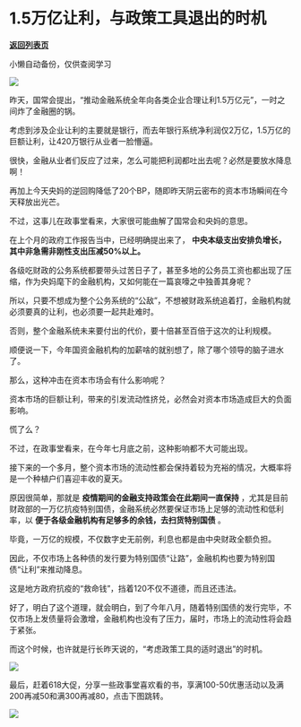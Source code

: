 # 1.5万亿让利，与政策工具退出的时机

[**返回列表页**](/gzh/政事堂2019)

小懒自动备份，仅供查阅学习

![](https://mmbiz.qpic.cn/mmbiz_png/rxhS23yu8cOKHddmU1EwA01lHyQmww0BXckrkvsciaUQLBsBjlmn0JTLoIL5xg1KCwgvOiaLBNmThXqMI279G0xA/640?wx_fmt=png)

  

昨天，国常会提出，“推动金融系统全年向各类企业合理让利1.5万亿元”，一时之间炸了金融圈的锅。  

  

考虑到涉及企业让利的主要就是银行，而去年银行系统净利润仅2万亿，1.5万亿的巨额让利，让420万银行从业者一脸懵逼。  

  

很快，金融从业者们反应了过来，怎么可能把利润都吐出去呢？必然是要放水降息啊！

  

再加上今天央妈的逆回购降低了20个BP，随即昨天阴云密布的资本市场瞬间在今天释放出光芒。

  

不过，这事儿在政事堂看来，大家很可能曲解了国常会和央妈的意思。  

  

在上个月的政府工作报告当中，已经明确提出来了， **中央本级支出安排负增长，其中非急需非刚性支出压减50%以上。**

  

各级吃财政的公务系统都要带头过苦日子了，甚至多地的公务员工资也都出现了压缩，作为央妈麾下的金融机构，又如何能在一篇哀嚎之中独善其身呢？  

  

所以，只要不想成为整个公务系统的“公敌”，不想被财政系统追着打，金融机构就必须要真的让利，也必须要一起共赴难时。

  

否则，整个金融系统未来要付出的代价，要十倍甚至百倍于这次的让利规模。  

  

顺便说一下，今年国资金融机构的加薪啥的就别想了，除了哪个领导的脑子进水了。  

  

那么，这种冲击在资本市场会有什么影响呢？

  

资本市场的巨额让利，带来的引发流动性挤兑，必然会对资本市场造成巨大的负面影响。

  

慌了么？  

  

不过，在政事堂看来，在今年七月底之前，这种影响都不大可能出现。

  

接下来的一个多月，整个资本市场的流动性都会保持着较为充裕的情况，大概率将是一个种植户们喜迎丰收的夏天。  

  

原因很简单，那就是 **疫情期间的金融支持政策会在此期间一直保持**
，尤其是目前财政部的一万亿抗疫特别国债，金融系统必然要保证市场上足够的流动性和低利率，以 **便于各级金融机构有足够多的余钱，去扫货特别国债** 。  

  

毕竟，一万亿的规模，不仅数字史无前例，利息也都是由中央财政全额负担。

  

因此，不仅市场上各种债的发行要为特别国债“让路”，金融机构也要为特别国债“让利”来推动降息。

  

这是地方政府抗疫的“救命钱”，挡着120不仅不道德，而且还违法。  

  

好了，明白了这个道理，就会明白，到了今年八月，随着特别国债的发行完毕，不仅市场上发债量将会激增，金融机构也没有了压力，届时，市场上的流动性将会趋于紧张。

  

而这个时候，也许就是行长昨天说的，“考虑政策工具的适时退出”的时机。  

  

![](https://mmbiz.qpic.cn/mmbiz_jpg/rxhS23yu8cPp0iaKAfe0ZsWfgGcY72o9Nror8TicrtnlDsqzY7y4Kum4fM3X0FMEGlbvm9HvZUiaETSnLt4DHNLbQ/640?wx_fmt=jpeg)

  

最后，赶着618大促，分享一些政事堂喜欢看的书，享满100-50优惠活动以及满200再减50和满300再减80，点击下图跳转。  

  

[![](https://mmbiz.qpic.cn/sz_mmbiz_png/ZuVfdzya5Hib005AxMjGAkeJdePibibghg3PIrJibibwCQBFcoNPickVzx0v4IiblczsiagXDan4vqE8ZO5u5DvThINxzA/640?wx_fmt=png)](https://mp.weixin.qq.com/s?__biz=Mzg3NjE1MDAzMw==&mid=2247485186&idx=1&sn=52df024155860f4692b679f002092fb4&scene=21#wechat_redirect)

